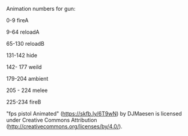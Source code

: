Animation numbers for gun:

0-9 fireA

9-64 reloadA

65-130 reloadB

131-142 hide

142- 177 weild

179-204 ambient

205 - 224 melee

225-234 fireB

"fps pistol Animated" (https://skfb.ly/6T9wN) by DJMaesen is licensed under Creative Commons Attribution (http://creativecommons.org/licenses/by/4.0/).